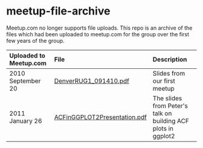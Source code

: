 # meetup-file-archive

Meetup.com no longer supports file uploads.  This repo is an archive of the
files which had been uploaded to meetup.com for the group over the first few
years of the group.

 | Uploaded to Meetup.com | File                                                                                                        | Description                  | 
 | :--------------------- | :-----                                                                                                      | :-----------                 | 
 | 2010 September 20      | [DenverRUG1_091410.pdf](https://github.com/DenverRUG/meetup-file-archive/blob/master/DenverRUG1_091410.pdf) | Slides from our first meetup | 
 | 2011 January 26        | [ACFinGGPLOT2Presentation.pdf](https://github.com/DenverRUG/meetup-file-archive/blob/master/ACFinGGPLOT2Presentation.pdf) | The slides from Peter's talk on building ACF plots in ggplot2 | 
